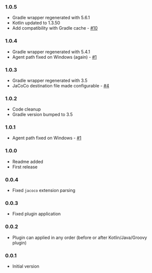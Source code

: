 ### 1.0.5
- Gradle wrapper regenerated with 5.6.1
- Kotlin updated to 1.3.50
- Add compatibility with Gradle cache - [#10](#10)

### 1.0.4
- Gradle wrapper regenerated with 5.4.1
- Agent path fixed on Windows (again) - [#1](#1)

### 1.0.3
- Gradle wrapper regenerated with 3.5
- JaCoCo destination file made configurable - [#4](#4)

### 1.0.2
- Code cleanup
- Gradle version bumped to 3.5

### 1.0.1
- Agent path fixed on Windows - [#1](#1)

### 1.0.0
- Readme added
- First release

### 0.0.4
- Fixed `jacoco` extension parsing

### 0.0.3
- Fixed plugin application

### 0.0.2
- Plugin can applied in any order (before or after Kotlin/Java/Groovy plugin)

### 0.0.1
- Initial version